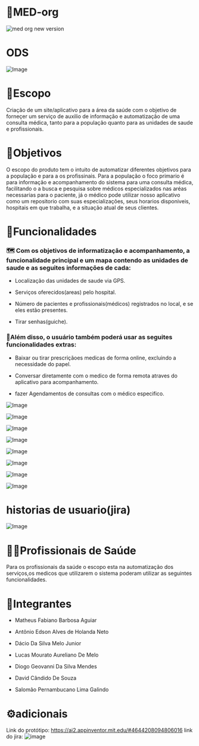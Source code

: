 # 🏥MED-org
 

![med org new version](https://github.com/user-attachments/assets/c8dfc841-4206-4ea3-8bee-9a7e3ed112aa)


# ODS

![Image](https://github.com/user-attachments/assets/0ef3329c-bcbc-49dd-ae64-8ca9c1e53a27)






# 📓Escopo

Criação de um site/aplicativo para a área da saúde com o objetivo de forneçer um serviço de auxilio de informação e automatização de uma consulta médica, tanto para a população quanto para as unidades de saude e profissionais.


# 🎯Objetivos

O escopo do produto tem o intuito de automatizar diferentes objetivos para a população e para a os profissinais. Para a população o foco primario é para informação e acompanhamento do sistema para uma consulta médica, facilitando o a busca e pesquisa sobre médicos especializados nas aréas necessarias para o paciente, já o médico pode utilizar nosso aplicativo como um repositorio com suas especializações, seus horarios disponiveis, hospitais em que trabalha, e a situação atual de seus clientes.



# 📱Funcionalidades
### 🗺️ Com os objetivos de informatização e acompanhamento, a funcionalidade principal e um mapa contendo as unidades de saude e as seguites informações de cada:

- Localização das unidades de saude via GPS.

- Serviços oferecidos(areas) pelo hospital.

- Número de pacientes e profissionais(médicos) registrados no local, e se eles estão presentes.

- Tirar senhas(guiche).

### 📔Além disso, o usuário também poderá usar as seguites funcionalidades extras:

- Baixar ou tirar prescriçãoes medicas de forma online, excluindo a necessidade do papel.

- Conversar diretamente com o medico de forma remota atraves do aplicativo para acompanhamento.

- fazer Agendamentos de consultas com o médico especifico.

  





 



![Image](https://github.com/user-attachments/assets/c5c29170-8e83-4d51-85fd-d8ed12a0abd7)

![Image](https://github.com/user-attachments/assets/1f2e95a0-189a-4817-bae2-fdf48bc0aedb)

![Image](https://github.com/user-attachments/assets/6c472fd2-4533-4698-91f5-c46559f007cf)

![Image](https://github.com/user-attachments/assets/4abf2d4d-e907-4702-898a-098cb9aa530e)

![Image](https://github.com/user-attachments/assets/35292659-6e97-41e4-80e1-e5e5cdc53688)

![Image](https://github.com/user-attachments/assets/7f81cf4e-74bd-4e84-ada5-df1b7353029c)

![Image](https://github.com/user-attachments/assets/346585e8-edd3-4e6f-9f26-85f722bda37d)

![Image](https://github.com/user-attachments/assets/586a1835-9dfd-4449-90e6-476603b6fd56)








# historias de usuario(jira)

![Image](https://github.com/user-attachments/assets/5be2cac9-237b-4a2b-8293-ff792a8db45c)



# 👨‍⚕️Profissionais de Saúde
Para os profissionais da saúde o escopo esta na automatização dos serviços,os medicos que utilizarem o sistema poderam utilizar as seguintes funcionalidades.


# 🤝Integrantes 

- Matheus Fabiano Barbosa Aguiar

- Antônio Edson Alves de Holanda Neto

- Dácio Da Silva Melo Junior

- Lucas Mourato Aureliano De Melo

- Diogo Geovanni Da Silva Mendes

- David Cândido De Souza

- Salomão Pernambucano Lima Galindo

# ⚙️adicionais
Link do protótipo:
https://ai2.appinventor.mit.edu/#4644208094806016
link do jira:
![image](https://unicap-team-foo2rsaj.atlassian.net/jira/software/projects/DP/boards/1)






